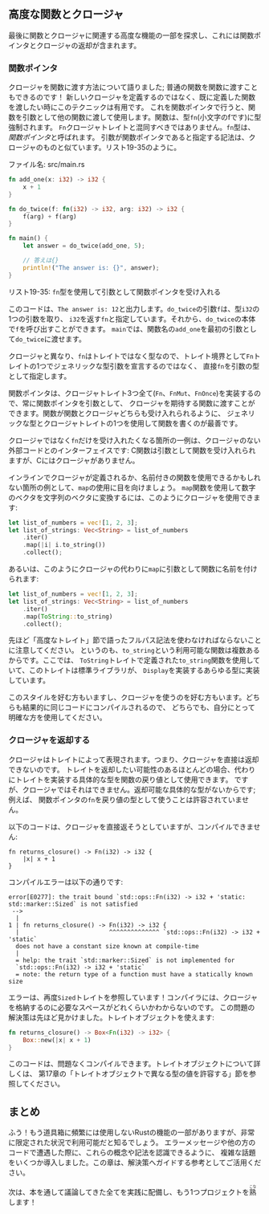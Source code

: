 <!-- ## Advanced Functions and Closures -->

## 高度な関数とクロージャ

<!-- Finally, we’ll explore some advanced features related to functions and -->
<!-- closures, which include function pointers and returning closures. -->

最後に関数とクロージャに関連する高度な機能の一部を探求し、これには関数ポインタとクロージャの返却が含まれます。

<!-- ### Function Pointers -->

### 関数ポインタ

<!-- We’ve talked about how to pass closures to functions; you can also pass regular -->
<!-- functions to functions! This technique is useful when you want to pass a -->
<!-- function you’ve already defined rather than defining a new closure. Doing this -->
<!-- with function pointers will allow you to use functions as arguments to other -->
<!-- functions. Functions coerce to the type `fn` (with a lowercase f), not to be -->
<!-- confused with the `Fn` closure trait. The `fn` type is called a *function -->
<!-- pointer*. The syntax for specifying that a parameter is a function pointer is -->
<!-- similar to that of closures, as shown in Listing 19-35. -->

クロージャを関数に渡す方法について語りました; 普通の関数を関数に渡すこともできるのです！
新しいクロージャを定義するのではなく、既に定義した関数を渡したい時にこのテクニックは有用です。
これを関数ポインタで行うと、関数を引数として他の関数に渡して使用します。関数は、型`fn`(小文字のfです)に型強制されます。
`Fn`クロージャトレイトと混同すべきではありません。`fn`型は、*関数ポインタ*と呼ばれます。
引数が関数ポインタであると指定する記法は、クロージャのものと似ています。リスト19-35のように。

<!-- <span class="filename">Filename: src/main.rs</span> -->

<span class="filename">ファイル名: src/main.rs</span>

```rust
fn add_one(x: i32) -> i32 {
    x + 1
}

fn do_twice(f: fn(i32) -> i32, arg: i32) -> i32 {
    f(arg) + f(arg)
}

fn main() {
    let answer = do_twice(add_one, 5);

    // 答えは{}
    println!("The answer is: {}", answer);
}
```

<!-- <span class="caption">Listing 19-35: Using the `fn` type to accept a function -->
<!-- pointer as an argument</span> -->

<span class="caption">リスト19-35: `fn`型を使用して引数として関数ポインタを受け入れる</span>

<!-- This code prints `The answer is: 12`. We specify that the parameter `f` in -->
<!-- `do_twice` is an `fn` that takes one parameter of type `i32` and returns an -->
<!-- `i32`. We can then call `f` in the body of `do_twice`. In `main`, we can pass -->
<!-- the function name `add_one` as the first argument to `do_twice`. -->

このコードは、`The answer is: 12`と出力します。`do_twice`の引数`f`は、型`i32`の1つの引数を取り、
`i32`を返す`fn`と指定しています。それから、`do_twice`の本体で`f`を呼び出すことができます。
`main`では、関数名の`add_one`を最初の引数として`do_twice`に渡せます。

<!-- Unlike closures, `fn` is a type rather than a trait, so we specify `fn` as the -->
<!-- parameter type directly rather than declaring a generic type parameter with one -->
<!-- of the `Fn` traits as a trait bound. -->

クロージャと異なり、`fn`はトレイトではなく型なので、トレイト境界として`Fn`トレイトの1つでジェネリックな型引数を宣言するのではなく、
直接`fn`を引数の型として指定します。

<!-- Function pointers implement all three of the closure traits (`Fn`, `FnMut`, and -->
<!-- `FnOnce`), so you can always pass a function pointer as an argument for a -->
<!-- function that expects a closure. It’s best to write functions using a generic -->
<!-- type and one of the closure traits so your functions can accept either -->
<!-- functions or closures. -->

関数ポインタは、クロージャトレイト3つ全て(`Fn`、`FnMut`、`FnOnce`)を実装するので、常に関数ポインタを引数として、
クロージャを期待する関数に渡すことができます。関数が関数とクロージャどちらも受け入れられるように、
ジェネリックな型とクロージャトレイトの1つを使用して関数を書くのが最善です。

<!-- An example of where you would want to only accept `fn` and not closures is when -->
<!-- interfacing with external code that doesn’t have closures: C functions can -->
<!-- accept functions as arguments, but C doesn’t have closures. -->

クロージャではなく`fn`だけを受け入れたくなる箇所の一例は、クロージャのない外部コードとのインターフェイスです:
C関数は引数として関数を受け入れられますが、Cにはクロージャがありません。

<!-- As an example of where you could use either a closure defined inline or a named -->
<!-- function, let’s look at a use of `map`. To use the `map` function to turn a -->
<!-- vector of numbers into a vector of strings, we could use a closure, like this: -->

インラインでクロージャが定義されるか、名前付きの関数を使用できるかもしれない箇所の例として、`map`の使用に目を向けましょう。
`map`関数を使用して数字のベクタを文字列のベクタに変換するには、このようにクロージャを使用できます:

```rust
let list_of_numbers = vec![1, 2, 3];
let list_of_strings: Vec<String> = list_of_numbers
    .iter()
    .map(|i| i.to_string())
    .collect();
```

<!-- Or we could name a function as the argument to `map` instead of the closure, -->
<!-- like this: -->

あるいは、このようにクロージャの代わりに`map`に引数として関数に名前を付けられます:

```rust
let list_of_numbers = vec![1, 2, 3];
let list_of_strings: Vec<String> = list_of_numbers
    .iter()
    .map(ToString::to_string)
    .collect();
```

<!-- Note that we must use the fully qualified syntax that we talked about earlier -->
<!-- in the “Advanced Traits” section because there are multiple functions available -->
<!-- named `to_string`. Here, we’re using the `to_string` function defined in the -->
<!-- `ToString` trait, which the standard library has implemented for any type that -->
<!-- implements `Display`. -->

先ほど「高度なトレイト」節で語ったフルパス記法を使わなければならないことに注意してください。
というのも、`to_string`という利用可能な関数は複数あるからです。ここでは、
`ToString`トレイトで定義された`to_string`関数を使用していて、このトレイトは標準ライブラリが、
`Display`を実装するあらゆる型に実装しています。

<!-- Some people prefer this style, and some people prefer to use closures. They end -->
<!-- up compiling to the same code, so use whichever style is clearer to you. -->

このスタイルを好む方もいますし、クロージャを使うのを好む方もいます。どちらも結果的に同じコードにコンパイルされるので、
どちらでも、自分にとって明確な方を使用してください。

<!-- ### Returning Closures -->

### クロージャを返却する

<!-- Closures are represented by traits, which means you can’t return closures -->
<!-- directly. In most cases where you might want to return a trait, you can instead -->
<!-- use the concrete type that implements the trait as the return value of the -->
<!-- function. But you can’t do that with closures because they don’t have a -->
<!-- concrete type that is returnable; you’re not allowed to use the function -->
<!-- pointer `fn` as a return type, for example. -->

クロージャはトレイトによって表現されます。つまり、クロージャを直接は返却できないのです。
トレイトを返却したい可能性のあるほとんどの場合、代わりにトレイトを実装する具体的な型を関数の戻り値として使用できます。
ですが、クロージャではそれはできません。返却可能な具体的な型がないからです; 例えば、
関数ポインタの`fn`を戻り値の型として使うことは許容されていません。

<!-- The following code tries to return a closure directly, but it won’t compile: -->

以下のコードは、クロージャを直接返そうとしていますが、コンパイルできません:

```rust,ignore
fn returns_closure() -> Fn(i32) -> i32 {
    |x| x + 1
}
```

<!-- The compiler error is as follows: -->

コンパイルエラーは以下の通りです:

```text
error[E0277]: the trait bound `std::ops::Fn(i32) -> i32 + 'static:
std::marker::Sized` is not satisfied
 -->
  |
1 | fn returns_closure() -> Fn(i32) -> i32 {
  |                         ^^^^^^^^^^^^^^ `std::ops::Fn(i32) -> i32 + 'static`
  does not have a constant size known at compile-time
  |
  = help: the trait `std::marker::Sized` is not implemented for
  `std::ops::Fn(i32) -> i32 + 'static`
  = note: the return type of a function must have a statically known size
```

<!-- The error references the `Sized` trait again! Rust doesn’t know how much space -->
<!-- it will need to store the closure. We saw a solution to this problem earlier. -->
<!-- We can use a trait object: -->

エラーは、再度`Sized`トレイトを参照しています！コンパイラには、クロージャを格納するのに必要なスペースがどれくらいかわからないのです。
この問題の解決策は先ほど見かけました。トレイトオブジェクトを使えます:

```rust
fn returns_closure() -> Box<Fn(i32) -> i32> {
    Box::new(|x| x + 1)
}
```

<!-- This code will compile just fine. For more about trait objects, refer to the -->
<!-- “Using Trait Objects That Allow for Values of Different Types” section in -->
<!-- Chapter 17. -->

このコードは、問題なくコンパイルできます。トレイトオブジェクトについて詳しくは、
第17章の「トレイトオブジェクトで異なる型の値を許容する」節を参照してください。

<!-- ## Summary -->

## まとめ

<!-- Whew! Now you have some features of Rust in your toolbox that you won’t use -->
<!-- often, but you’ll know they’re available in very particular circumstances. -->
<!-- We’ve introduced several complex topics so that when you encounter them in -->
<!-- error message suggestions or in other peoples’ code, you’ll be able to -->
<!-- recognize these concepts and syntax. Use this chapter as a reference to guide -->
<!-- you to solutions. -->

ふう！もう道具箱に頻繁には使用しないRustの機能の一部がありますが、非常に限定された状況で利用可能だと知るでしょう。
エラーメッセージや他の方のコードで遭遇した際に、これらの概念や記法を認識できるように、
複雑な話題をいくつか導入しました。この章は、解決策へガイドする参考としてご活用ください。

<!-- Next, we’ll put everything we’ve discussed throughout the book into practice -->
<!-- and do one more project! -->

次は、本を通して議論してきた全てを実践に配備し、もう1つプロジェクトを<ruby>熟<rp>(</rp><rt>こな</rt><rp>)</rp></ruby>します！
